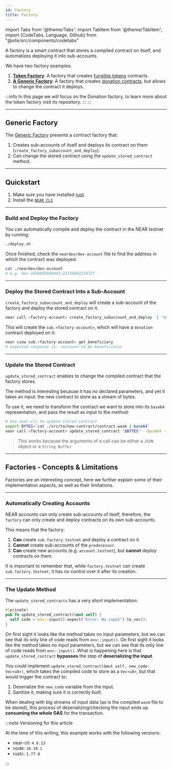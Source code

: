 ```yaml
---
id: factory
title: Factory
---
```


import Tabs from '@theme/Tabs';
import TabItem from '@theme/TabItem';
import {CodeTabs, Language, Github} from "@site/src/components/codetabs"

A factory is a smart contract that stores a compiled contract on itself, and automatizes deploying it into sub-accounts.

We have two factory examples:

1. [**Token Factory**](https://github.com/near-examples/token-factory): A factory that creates [fungible tokens](../fts/0-intro.md) contracts.
2. [**A Generic Factory**](https://github.com/near-examples/factory-rust): A factory that creates [donation contracts](./donation.md), but allows to change the contract it deploys.

:::info
In this page we will focus on the Donation factory, to learn more about the token factory visit its repository.
:::
:::

---

## Generic Factory

The [Generic Factory](https://github.com/near-examples/factory-rust/) presents a contract factory that:

1. Creates sub-accounts of itself and deploys its contract on them (`create_factory_subaccount_and_deploy`).
2. Can change the stored contract using the `update_stored_contract` method.

<CodeTabs>
  <Language value="rust" language="rust">
    <Github fname="deploy.rs"
            url="https://github.com/near-examples/factory-rust/blob/main/src/deploy.rs"
            start="14" end="66" />
    <Github fname="manager.rs"
            url="https://github.com/near-examples/factory-rust/blob/main/src/manager.rs"
            start="5" end="19" />
  </Language>
</CodeTabs>

---

## Quickstart

1. Make sure you have installed [rust](https://www.rust-lang.org/).
2. Install the [`NEAR CLI`](https://github.com/near/near-cli#setup)

<hr className="subsection" />

### Build and Deploy the Factory

You can automatically compile and deploy the contract in the NEAR testnet by running:

```bash
./deploy.sh
```

Once finished, check the `neardev/dev-account` file to find the address in which the contract was deployed:

```bash
cat ./neardev/dev-account
# e.g. dev-1659899566943-21539992274727
```

<hr className="subsection" />

### Deploy the Stored Contract Into a Sub-Account

`create_factory_subaccount_and_deploy` will create a sub-account of the factory and deploy the stored contract on it.

```bash
near call <factory-account> create_factory_subaccount_and_deploy '{ "name": "sub", "beneficiary": "<account-to-be-beneficiary>"}' --deposit 1.24 --accountId <account-id> --gas 300000000000000
```

This will create the `sub.<factory-account>`, which will have a `donation` contract deployed on it:

```bash
near view sub.<factory-account> get_beneficiary
# expected response is: <account-to-be-beneficiary>
```

<hr className="subsection" />

### Update the Stored Contract

`update_stored_contract` enables to change the compiled contract that the factory stores.

The method is interesting because it has no declared parameters, and yet it takes an input: the new contract to store as a stream of bytes.

To use it, we need to transform the contract we want to store into its `base64` representation, and pass the result as input to the method:

```bash
# Use near-cli to update stored contract
export BYTES=`cat ./src/to/new-contract/contract.wasm | base64`
near call <factory-account> update_stored_contract "$BYTES" --base64 --accountId <factory-account> --gas 30000000000000
```

> This works because the arguments of a call can be either a `JSON` object or a `String Buffer`

---

## Factories - Concepts & Limitations

Factories are an interesting concept, here we further explain some of their implementation aspects, as well as their limitations.

<hr className="subsection" />

### Automatically Creating Accounts

NEAR accounts can only create sub-accounts of itself, therefore, the `factory` can only create and deploy contracts on its own sub-accounts.

This means that the factory:

1. **Can** create `sub.factory.testnet` and deploy a contract on it.
2. **Cannot** create sub-accounts of the `predecessor`.
3. **Can** create new accounts (e.g. `account.testnet`), but **cannot** deploy contracts on them.

It is important to remember that, while `factory.testnet` can create `sub.factory.testnet`, it has no control over it after its creation.

<hr className="subsection" />

### The Update Method

The `update_stored_contracts` has a very short implementation:

```rust
#[private]
pub fn update_stored_contract(&mut self) {
  self.code = env::input().expect("Error: No input").to_vec();
}
```

On first sight it looks like the method takes no input parameters, but we can see that its only line of code reads from `env::input()`. On first sight it looks like the method takes no input parameters, but we can see that its only line of code reads from `env::input()`. What is happening here is that `update_stored_contract` **bypasses** the step of **deserializing the input**.

You could implement `update_stored_contract(&mut self, new_code: Vec<u8>)`, which takes the compiled code to store as a `Vec<u8>`, but that would trigger the contract to:

1. Deserialize the `new_code` variable from the input.
2. Sanitize it, making sure it is correctly built.

When dealing with big streams of input data (as is the compiled `wasm` file to be stored), this process of deserializing/checking the input ends up **consuming the whole GAS** for the transaction.

:::note Versioning for this article

At the time of this writing, this example works with the following versions:

- near-cli: `4.0.13`
- node: `18.19.1`
- rustc: `1.77.0`

:::
